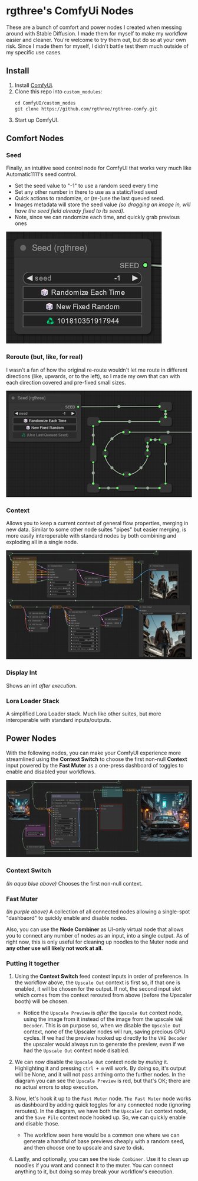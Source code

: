 # rgthree's ComfyUi Nodes

These are a bunch of comfort and power nodes I created when messing around with Stable Diffusion. I made them for myself to make my workflow easier and cleaner. You're welcome to try them out, but do so at your own risk. Since I made them for myself, I didn't battle test them much outside of my specific use cases.

## Install

1. Install [ComfyUi](https://github.com/comfyanonymous/ComfyUI).
2. Clone this repo into `custom_modules`:
    ```
    cd ComfyUI/custom_nodes
    git clone https://github.com/rgthree/rgthree-comfy.git
    ```
3. Start up ComfyUI.

## Comfort Nodes

### Seed

Finally, an intuitive seed control node for ComfyUI that works very much like Automatic1111's seed control.
- Set the seed value to "-1" to use a random seed every time
- Set any other number in there to use as a static/fixed seed
- Quick actions to randomize, or (re-)use the last queued seed.
- Images metadata will store the seed value _(so dragging an image in, will have the seed field already fixed to its seed)_.
- Note, since we can randomize each time, and quickly grab previous ones

![Router Node](./docs/rgthree_seed.png)

### Reroute (but, like, for real)

I wasn't a fan of how the original re-route wouldn't let me route in different directions (like, upwards, or to the left), so I made my own that can with each direction covered and pre-fixed small sizes.

![Router Node](./docs/rgthree_router.png)

### Context

Allows you to keep a current context of general flow properties, merging in new data. Similar to some other node suites "pipes" but easier merging, is more easily interoperable with standard nodes by both combining and exploding all in a single node.

![Context Node](./docs/rgthree_context.png)

### Display Int

Shows an int _after execution_.

### Lora Loader Stack

A simplified Lora Loader stack. Much like other suites, but more interoperable with standard inputs/outputs.



## Power Nodes

With the following nodes, you can make your ComfyUI experience more streamlined using the **Context Switch** to choose the first non-null **Context** input powered by the **Fast Muter** as a one-press dashboard of toggles to enable and disabled your workflows.

![Context Node](./docs/rgthree_advanced.png)

### Context Switch

_(In aqua blue above)_ Chooses the first non-null context.

### Fast Muter

_(In purple above)_ A collection of all connected nodes allowing a single-spot "dashbaord" to quickly enable and disable nodes.

Also, you can use the **Node Combiner** as UI-only virtual node that allows you to connect any number of nodes as an input, into a single output. As of right now, this is only useful for cleaning up noodles to the Muter node and **any other use will likely not work at all.**

### Putting it together

1. Using the **Context Switch** feed context inputs in order of preference. In the workflow above, the `Upscale Out` context is first so, if that one is enabled, it will be chosen for the output. If not, the second input slot which comes from the context rerouted from above (before the Upscaler booth) will be chosen.

    - Notice the `Upscale Preview` is _after_ the `Upscale Out` context node, using the image from it instead of the image from the upscale `VAE Decoder`. This is on purpose so, when we disable the `Upscale Out` context, none of the Upscaler nodes will run, saving precious GPU cycles. If we had the preview hooked up directly to the `VAE Decoder` the upscaler would always run to generate the preview, even if we had the `Upscale Out` context node disabled.

2. We can now disable the `Upscale Out` context node by _muting_ it. Highlighting it and pressing `ctrl + m` will work. By doing so, it's output will be None, and it will not pass anthing onto the further nodes. In the diagram you can see the `Upscale Preview` is red, but that's OK; there are no actual errors to stop execution.

3. Now, let's hook it up to the `Fast Muter` node. `The Fast Muter` node works as dashboard by adding quick toggles for any connected node (ignoring reroutes). In the diagram, we have both the `Upscaler Out` context node, and the `Save File` context node hooked up. So, we can quickly enable and disable those.

    - The workflow seen here would be a common one where we can generate a handful of base previews cheaply with a random seed, and then choose one to upscale and save to disk.

4. Lastly, and optionally, you can see the `Node Combiner`. Use it to clean up noodles if you want and connect it to the muter. You can connect anything to it, but doing so may break your workflow's execution.
